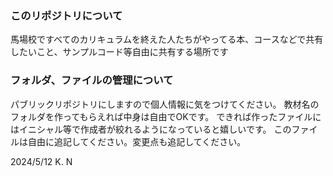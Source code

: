 ### このリポジトリについて
馬場校ですべてのカリキュラムを終えた人たちがやってる本、コースなどで共有したいこと、サンプルコード等自由に共有する場所です

### フォルダ、ファイルの管理について
パブリックリポジトリにしますので個人情報に気をつけてください。
教材名のフォルダを作ってもらえれば中身は自由でOKです。
できれば作ったファイルにはイニシャル等で作成者が絞れるようになっていると嬉しいです。
このファイルは自由に追記してください。変更点も追記してください。

2024/5/12 K. N
